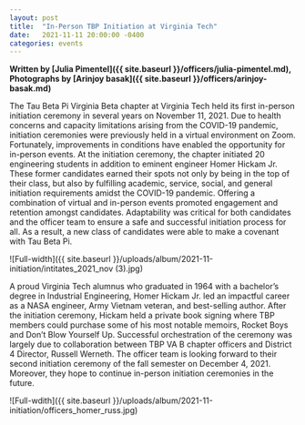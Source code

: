 ```yaml
---
layout: post
title:  "In-Person TBP Initiation at Virginia Tech"
date:   2021-11-11 20:00:00 -0400
categories: events
---
```


__Written by [Julia Pimentel]({{ site.baseurl }}/officers/julia-pimentel.md),__
__Photographs by [Arinjoy basak]({{ site.baseurl }}/officers/arinjoy-basak.md)__

The Tau Beta Pi Virginia Beta chapter at Virginia Tech held its first in-person initiation ceremony in several years on November 11, 2021. Due to health concerns and capacity limitations arising from the COVID-19 pandemic, initiation ceremonies were previously held in a virtual environment on Zoom. Fortunately, improvements in conditions have enabled the opportunity for in-person events. At the initiation ceremony, the chapter initiated 20 engineering students in addition to eminent engineer Homer Hickam Jr. These former candidates earned their spots not only by being in the top of their class, but also by fulfilling academic, service, social, and general initiation requirements amidst the COVID-19 pandemic. Offering a combination of virtual and in-person events promoted engagement and retention amongst candidates. Adaptability was critical for both candidates and the officer team to ensure a safe and successful initiation process for all. As a result, a new class of candidates were able to make a covenant with Tau Beta Pi. 

![Full-width]({{ site.baseurl }}/uploads/album/2021-11-initiation/intitates_2021_nov (3).jpg)

A proud Virginia Tech alumnus who graduated in 1964 with a bachelor’s degree in Industrial Engineering, Homer Hickam Jr. led an impactful career as a NASA engineer, Army Vietnam veteran, and best-selling author. After the initiation ceremony, Hickam held a private book signing where TBP members could purchase some of his most notable memoirs, Rocket Boys and Don’t Blow Yourself Up. Successful orchestration of the ceremony was largely due to collaboration between TBP VA B chapter officers and District 4 Director, Russell Werneth. The officer team is looking forward to their second initiation ceremony of the fall semester on December 4, 2021. Moreover, they hope to continue in-person initiation ceremonies in the future.

![Full-wdith]({{ site.baseurl }}/uploads/album/2021-11-initiation/officers_homer_russ.jpg)